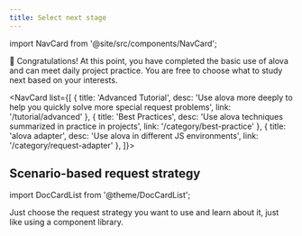 ```yaml
---
title: Select next stage
---
```


import NavCard from '@site/src/components/NavCard';

🎉 Congratulations! At this point, you have completed the basic use of alova and can meet daily project practice. You are free to choose what to study next based on your interests.

<NavCard list={[
{
title: 'Advanced Tutorial',
desc: 'Use alova more deeply to help you quickly solve more special request problems',
link: '/tutorial/advanced'
},
{
title: 'Best Practices',
desc: 'Use alova techniques summarized in practice in projects',
link: '/category/best-practice'
},
{
title: 'alova adapter',
desc: 'Use alova in different JS environments',
link: '/category/request-adapter'
},
]}></NavCard>

## Scenario-based request strategy

import DocCardList from '@theme/DocCardList';

Just choose the request strategy you want to use and learn about it, just like using a component library.

<DocCardList />
